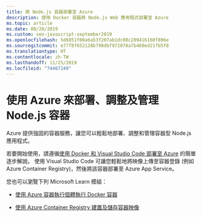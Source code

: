 ```yaml
---
title: 將 Node.js 容器部署至 Azure
description: 使用 Docker 容器將 Node.js Web 應用程式部署至 Azure
ms.topic: article
ms.date: 08/20/2019
ms.custom: seo-javascript-september2019
ms.openlocfilehash: 5d6851f00a6a53f207ab1dc08c209416160f896e
ms.sourcegitcommit: e77f8f652128b798dbf972078a7b460ed21fb5f8
ms.translationtype: HT
ms.contentlocale: zh-TW
ms.lasthandoff: 11/25/2019
ms.locfileid: "74467249"
---
```

# <a name="use-azure-to-deploy-scale-and-manage-nodejs-containers"></a>使用 Azure 來部署、調整及管理 Node.js 容器

Azure 提供強固的容器服務，讓您可以輕鬆地部署、調整和管理容器型 Node.js 應用程式。

若要開始使用，請遵循[使用 Docker 和 Visual Studio Code 部署至 Azure](tutorial-vscode-docker-node-01.md) 的簡單逐步解說。 使用 Visual Studio Code 可讓您輕鬆地將映像上傳至容器登錄 (例如 Azure Container Registry)，然後將該容器部署至 Azure App Service。

您也可以瀏覽下列 Microsoft Learn 模組：

- [使用 Azure 容器執行個體執行 Docker 容器](/learn/modules/run-docker-with-azure-container-instances/)

- [使用 Azure Container Registry 建置及儲存容器映像](/learn/modules/build-and-store-container-images/)
